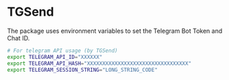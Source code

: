 # TGSend

The package uses environment variables to set the Telegram Bot Token and Chat ID.

```bash
# For telegram API usage (by TGSend)
export TELEGRAM_API_ID="XXXXXX"
export TELEGRAM_API_HASH="XXXXXXXXXXXXXXXXXXXXXXXXXXXXXXXXX"
export TELEGRAM_SESSION_STRING="LONG_STRING_CODE"
```

